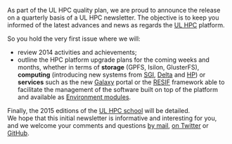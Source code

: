 As part of the UL HPC quality plan, we are proud to announce the release on a quarterly basis of a UL HPC newsletter. 
The objective is to keep you informed of the latest advances and news as regards the [UL HPC](http://hpc.uni.lu) platform.

So you hold the very first issue where we will: 

* review 2014 activities and achievements;
* outline the HPC platform upgrade plans for the coming weeks and months, whether in terms of **storage** (GPFS, Isilon, GlusterFS), **computing** (introducing new systems from [SGI](https://www.sgi.com/products/servers/uv/uv_2000_20.html), [Delta](http://www.deltacomputer.com/d88x-m8-bi.html) and [HP](http://www8.hp.com/us/en/products/servers/moonshot/)) or **services** such as the new [Galaxy](https://usegalaxy.org/) portal or the [RESIF](https://github.com/ULHPC/resif) framework able to facilitate the management of the software built on top of the platform and available as [Environment modules](http://modules.sourceforge.net/).

Finally, the 2015 editions of the [UL HPC school](https://hpc.uni.lu/hpc-school/) will be detailed.  
We hope that this initial newsletter is informative and interesting for you, and we welcome your comments and questions [by mail](mailto:hpc-sysadmins@uni.lu), [on Twitter](https://twitter.com/ULHPC) or [GitHub](https://github.com/ULHPC/documents/issues).
<!---
Would you have any comment, the \LaTeX\ sources of this newsletter are available on [Github](https://github.com/ULHPC/documents/tree/master/newsletters/2015/issue-01/src).
-->

